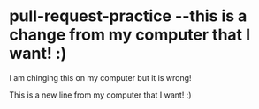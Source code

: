 # pull-request-practice  --this is a change from my computer that I want! :) 

I am chinging this on my computer but it is wrong!

This is a new line from my computer that I want! :) 
